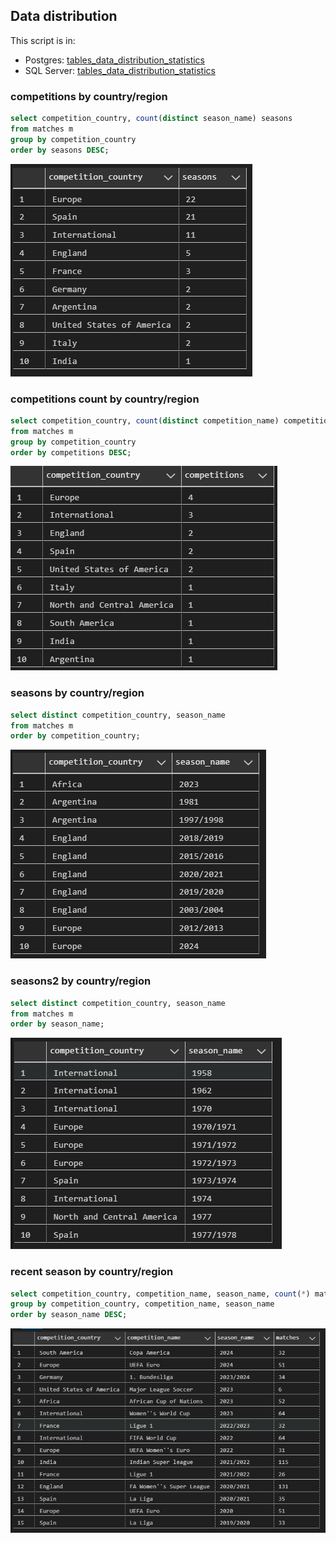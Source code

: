 ## Data distribution

This script is in:
- Postgres: [tables_data_distribution_statistics](.\postgres\tables_data_distribution_statistics.sql)
- SQL Server: [tables_data_distribution_statistics](.\postgres\tables_data_distribution_statistics.sql)


### competitions by country/region

```sql
select competition_country, count(distinct season_name) seasons
from matches m
group by competition_country
order by seasons DESC;
```

![alt text](images/image.png)

### competitions count by country/region

```sql
select competition_country, count(distinct competition_name) competitions
from matches m
group by competition_country
order by competitions DESC;
```

![alt text](images/image-1.png)

### seasons by country/region

```sql
select distinct competition_country, season_name
from matches m
order by competition_country;
```

![alt text](images/image-2.png)

### seasons2 by country/region

```sql
select distinct competition_country, season_name
from matches m
order by season_name;
```

![alt text](images/image-3.png)

### recent season by country/region

```sql
select competition_country, competition_name, season_name, count(*) matches
group by competition_country, competition_name, season_name
order by season_name DESC;
```

![alt text](./images/image-4.png)
